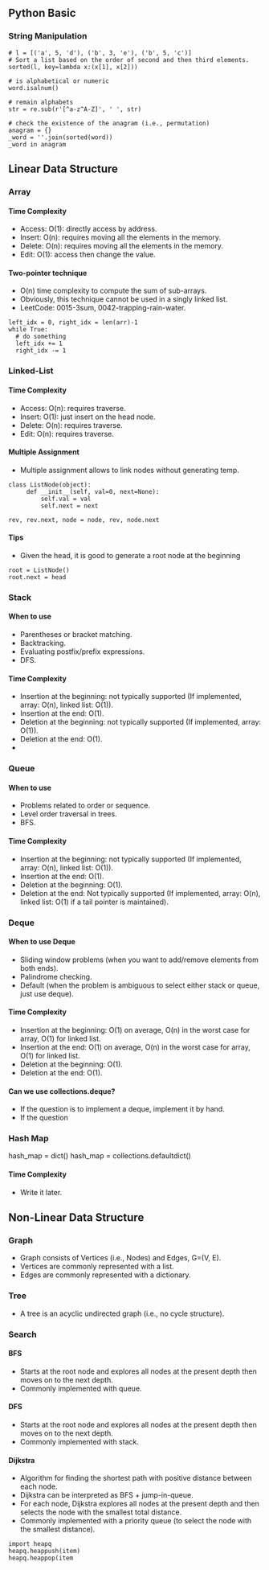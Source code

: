 ## Python Basic

### String Manipulation

```
# l = [('a', 5, 'd'), ('b', 3, 'e'), ('b', 5, 'c')]
# Sort a list based on the order of second and then third elements. 
sorted(l, key=lambda x:(x[1], x[2])) 
```

```
# is alphabetical or numeric
word.isalnum()
```

```
# remain alphabets
str = re.sub(r'[^a-z^A-Z]', ' ', str)
```

```
# check the existence of the anagram (i.e., permutation)
anagram = {}
_word = ''.join(sorted(word))
_word in anagram
```

## Linear Data Structure

### Array

#### Time Complexity 
- Access: O(1): directly access by address.
- Insert: O(n): requires moving all the elements in the memory.
- Delete: O(n): requires moving all the elements in the memory.
- Edit: O(1): access then change the value.

#### Two-pointer technique

- O(n) time complexity to compute the sum of sub-arrays.
- Obviously, this technique cannot be used in a singly linked list.
- LeetCode: 0015-3sum, 0042-trapping-rain-water.
```
left_idx = 0, right_idx = len(arr)-1
while True:
  # do something
  left_idx += 1
  right_idx -= 1
```

### Linked-List

#### Time Complexity 
- Access: O(n): requires traverse.
- Insert: O(1): just insert on the head node.
- Delete: O(n): requires traverse.
- Edit: O(n): requires traverse.

#### Multiple Assignment

- Multiple assignment allows to link nodes without generating temp.

```
class ListNode(object):
     def __init__(self, val=0, next=None):
         self.val = val
         self.next = next

rev, rev.next, node = node, rev, node.next
```
#### Tips

- Given the head, it is good to generate a root node at the beginning
```
root = ListNode()
root.next = head
```

### Stack

#### When to use

- Parentheses or bracket matching.
- Backtracking.
- Evaluating postfix/prefix expressions.
- DFS.

#### Time Complexity

- Insertion at the beginning: not typically supported (If implemented, array: O(n), linked list: O(1)).
- Insertion at the end: O(1).
- Deletion at the beginning: not typically supported (If implemented, array: O(1)).
- Deletion at the end: O(1).
- 
### Queue

#### When to use

- Problems related to order or sequence.
- Level order traversal in trees.
- BFS.

#### Time Complexity

- Insertion at the beginning: not typically supported (If implemented, array: O(n), linked list: O(1)).
- Insertion at the end: O(1).
- Deletion at the beginning: O(1).
- Deletion at the end: Not typically supported (If implemented, array: O(n), linked list: O(1) if a tail pointer is maintained).

### Deque

#### When to use Deque

- Sliding window problems (when you want to add/remove elements from both ends).
- Palindrome checking.
- Default (when the problem is ambiguous to select either stack or queue, just use deque).

#### Time Complexity

- Insertion at the beginning: O(1) on average, O(n) in the worst case for array, O(1) for linked list.
- Insertion at the end: O(1) on average, O(n) in the worst case for array, O(1) for linked list.
- Deletion at the beginning: O(1).
- Deletion at the end: O(1).

#### Can we use collections.deque?

- If the question is to implement a deque, implement it by hand.
- If the question

### Hash Map

hash_map = dict()
hash_map = collections.defaultdict()

#### Time Complexity

- Write it later.

## Non-Linear Data Structure

### Graph
- Graph consists of Vertices (i.e., Nodes) and Edges, G=(V, E).
- Vertices are commonly represented with a list.
- Edges are commonly represented with a dictionary.

### Tree
- A tree is an acyclic undirected graph (i.e., no cycle structure).

### Search

#### BFS
- Starts at the root node and explores all nodes at the present depth then moves on to the next depth.
- Commonly implemented with queue.

#### DFS
- Starts at the root node and explores all nodes at the present depth then moves on to the next depth.
- Commonly implemented with stack.

#### Dijkstra
- Algorithm for finding the shortest path with positive distance between each node.
- Dijkstra can be interpreted as BFS + jump-in-queue.
- For each node, Dijkstra explores all nodes at the present depth and then selects the node with the smallest total distance.
- Commonly implemented with a priority queue (to select the node with the smallest distance).
```
import heapq
heapq.heappush(item)
heapq.heappop(item
```
